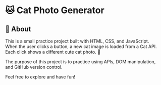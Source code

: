 # 🐱 Cat Photo Generator

## 📖 About

This is a small practice project built with HTML, CSS, and JavaScript.  
When the user clicks a button, a new cat image is loaded from a Cat API.  
Each click shows a different cute cat photo. 🐾

The purpose of this project is to practice using APIs, DOM manipulation, and GitHub version control.

Feel free to explore and have fun!